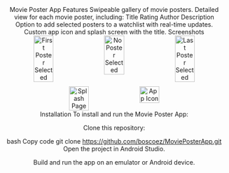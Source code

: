 <div align="center">
Movie Poster App
Features
Swipeable gallery of movie posters.
Detailed view for each movie poster, including:
Title
Rating
Author
Description
Option to add selected posters to a watchlist with real-time updates.
Custom app icon and splash screen with the title.
Screenshots
<div style="display: flex; flex-wrap: wrap; justify-content: center; gap: 10px;"> <img src="https://github.com/user-attachments/assets/c74a9608-220f-4cc8-bc1c-cbccbf4d8b19" alt="First Poster Selected" width="30%"> <img src="https://github.com/user-attachments/assets/806cb65a-7965-4d3b-9769-0bd7a2acb104" alt="No Poster Selected" width="30%"> <img src="https://github.com/user-attachments/assets/5f596a2b-44b8-4f5a-aecd-39efcd4604c8" alt="Last Poster Selected" width="30%"> </div> <div style="display: flex; flex-wrap: wrap; justify-content: center; gap: 10px; margin-top: 10px;"> <img src="https://github.com/user-attachments/assets/2b61abd2-4276-4f2b-8b1b-d7eba2a69545" alt="Splash Page" width="30%"> <img src="https://github.com/user-attachments/assets/ac0c9529-0351-479d-a7d4-ed50c6f71821" alt="App Icon" width="30%"> </div>
Installation
To install and run the Movie Poster App:

Clone this repository:

bash
Copy code
git clone https://github.com/boscoez/MoviePosterApp.git
Open the project in Android Studio.

Build and run the app on an emulator or Android device.

</div>
